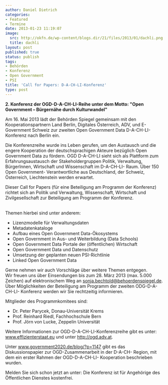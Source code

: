 ```yaml
---
author: Daniel Dietrich
categories:
- Featured
- Termine
date: 2013-01-23 11:19:07
image:
  src: http://okfn.de/wp-content/blogs.dir/21/files/2013/01/dachli.png
  title: dachli
layout: post
published: true
status: publish
tags:
- Behörden
- Konferenz
- Open Government
- PSI
title: 'Call for Papers: D-A-CH-LI-Konferenz'
type: post
---
```


**2\. Konferenz der OGD-D-A-CH-LI-Reihe unter dem Motto: "Open Government – Bürgernähe durch Kulturwandel"**

Am 16. Mai 2013 lädt der Behörden Spiegel gemeinsam mit den Kooperationspartnern Land Berlin, Digitales Österreich, ADV, und E-Government Schweiz zur zweiten Open Government Data D-A-CH-LI- Konferenz nach Berlin ein.

Die Konferenzreihe wurde ins Leben gerufen, um den Austausch und die engere Kooperation der deutschsprachigen Akteure bezüglich Open Government Data zu fördern. OGD D-A-CH-LI sieht sich als Plattform zum Erfahrungsaustausch der Stakeholdergruppen Politik, Verwaltung, BürgerInnen, Wirtschaft und Wissenschaft im D-A-CH-LI- Raum. Über 150 Open Government- Verantwortliche aus Deutschland, der Schweiz, Österreich, Liechtenstein werden erwartet.

Dieser Call for Papers (für eine Beteiligung am Programm der Konferenz) richtet sich an Politik und Verwaltung, Wissenschaft, Wirtschaft und Zivilgesellschaft zur Beteiligung am Programm der Konferenz.  
 

  
Themen hierbei sind unter anderem:

* Lizenzmodelle für Verwaltungsdaten  
* Metadatenkataloge  
* Aufbau eines Open Government Data-Ökosystems  
* Open Government in Aus- und Weiterbildung (Data Schools)  
* Open Government Data Portale der (öffentlichen) Wirtschaft  
* Open Government Data und Datenschutz  
* Umsetzung der geplanten neuen PSI-Richtlinie  
* Linked Open Government Data

Gerne nehmen wir auch Vorschläge über weitere Themen entgegen.  
Wir freuen uns über Einsendungen bis zum 28. März 2013 (max. 5.000 Zeichen) auf elektronischem Weg an sonja.bechtold@behoerdenspiegel.de. Über Möglichkeiten der Beteiligung am Programm der zweiten ODG-D-A-CH-LI- Konferenz werden wir Sie rechtzeitig informieren.

Mitglieder des Programmkomitees sind:

* Dr. Peter Parycek, Donau-Universität Krems  
* Prof. Reinhard Riedl, Fachhochschule Bern  
* Prof. Jörn von Lucke, Zeppelin Universität

Weitere Informationen zur OGD-D-A-CH-LI-Konferenzreihe gibt es unter: www.effizienterstaat.eu und unter http://ogd.adv.at.

Unter www.government2020.de/blog/?p=1147 gibt es das Diskussionspapier zur OGD-Zusammenarbeit in der D-A-CH- Region, mit dem ein erster Rahmen der OGD-D-A-CH-LI- Kooperation beschrieben wurden.

Melden Sie sich schon jetzt an unter:  Die Konferenz ist für Angehörige des Öffentlichen Dienstes kostenfrei.